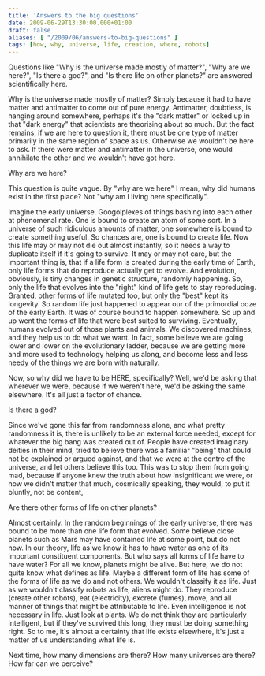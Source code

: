 ```yaml
---
title: 'Answers to the big questions'
date: 2009-06-29T13:30:00.000+01:00
draft: false
aliases: [ "/2009/06/answers-to-big-questions" ]
tags: [how, why, universe, life, creation, where, robots]
---
```


Questions like "Why is the universe made mostly of matter?", "Why are we here?", "Is there a god?", and "Is there life on other planets?" are answered scientifically here.

Why is the universe made mostly of matter?
Simply because it had to have matter and antimatter to come out of pure energy. Antimatter, doubtless, is hanging around somewhere, perhaps it's the "dark matter" or locked up in that "dark energy" that scientists are theorising about so much. But the fact remains, if we are here to question it, there must be one type of matter primarily in the same region of space as us. Otherwise we wouldn't be here to ask. If there were matter and antimatter in the universe, one would annihilate the other and we wouldn't have got here.

Why are we here?

This question is quite vague. By "why are we here" I mean, why did humans exist in the first place? Not "why am I living here specifically".

Imagine the early universe. Googolplexes of things bashing into each other at phenomenal rate. One is bound to create an atom of some sort. In a universe of such ridiculous amounts of matter, one somewhere is bound to create something useful. So chances are, one is bound to create life. Now this life may or may not die out almost instantly, so it needs a way to duplicate itself if it's going to survive. It may or may not care, but the important thing is, that if a life form is created during the early time of Earth, only life forms that do reproduce actually get to evolve. And evolution, obviously, is tiny changes in genetic structure, randomly happening. So, only the life that evolves into the "right" kind of life gets to stay reproducing. Granted, other forms of life mutated too, but only the "best" kept its longevity. So random life just happened to appear our of the primordial ooze of the early Earth. It was of course bound to happen somewhere. So up and up went the forms of life that were best suited to surviving. Eventually, humans evolved out of those plants and animals. We discovered machines, and they help us to do what we want. In fact, some believe we are going lower and lower on the evolutionary ladder, because we are getting more and more used to technology helping us along, and become less and less needy of the things we are born with naturally.

Now, so why did we have to be HERE, specifically? Well, we'd be asking that wherever we were, because if we weren't here, we'd be asking the same elsewhere. It's all just a factor of chance.

Is there a god?

Since we've gone this far from randomness alone, and what pretty randomness it is, there is unlikely to be an external force needed, except for whatever the big bang was created out of. People have created imaginary deities in their mind, tried to believe there was a familiar "being" that could not be explained or argued against, and that we were at the centre of the universe, and let others believe this too. This was to stop them from going mad, because if anyone knew the truth about how insignificant we were, or how we didn't matter that much, cosmically speaking, they would, to put it bluntly, not be content,

Are there other forms of life on other planets?

Almost certainly. In the random beginnings of the early universe, there was bound to be more than one life form that evolved. Some believe close planets such as Mars may have contained life at some point, but do not now. In our theory, life as we know it has to have water as one of its important constituent components. But who says all forms of life have to have water? For all we know, planets might be alive. But here, we do not quite know what defines as life. Maybe a different form of life has some of the forms of life as we do and not others. We wouldn't classify it as life. Just as we wouldn't classify robots as life, aliens might do. They reproduce (create other robots), eat (electricity), excrete (fumes), move, and all manner of things that might be attributable to life. Even intelligence is not necessary in life. Just look at plants. We do not think they are particularly intelligent, but if they've survived this long, they must be doing something right. So to me, it's almost a certainty that life exists elsewhere, it's just a matter of us understanding what life is.


Next time, how many dimensions are there? How many universes are there? How far can we perceive?